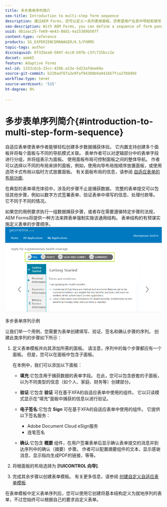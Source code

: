 ```yaml
---
title: 多步表单序列简介
seo-title: Introduction to multi-step form sequence
description: 通过AEM Forms，您可以定义一系列表单面板，您希望用户在其中导航和填写自适应表单。
seo-description: With AEM Forms, you can define a sequence of form panel in which you want users to navigate and fill an adaptive form.
uuid: db1aac25-fe69-4e43-88d1-4a15389b507f
content-type: reference
products: SG_EXPERIENCEMANAGER/6.5/FORMS
topic-tags: author
discoiquuid: 0f335ea0-504f-4cc0-b97b-c3fc715bcc2e
docset: aem65
feature: Adaptive Forms
exl-id: 1333c6cb-15cc-429b-a13e-5d23afdee69a
source-git-commit: b220adf6fa3e9faf94389b9a9416b7fca2f89d9d
workflow-type: tm+mt
source-wordcount: '515'
ht-degree: 0%

---
```


# 多步表单序列简介{#introduction-to-multi-step-form-sequence}

自适应表单使表单作者能够轻松创建多步数据捕获体验。 它内置支持创建多个面板并将每个面板与不同的导航模式关联。 表单作者可以对逻辑部分中的表单字段进行分组，并将组表示为面板。 使用面板布局可控制面板之间的整体导航。 作者可以选择以不同的布局来排列面板，例如，使用向导布局按顺序放置面板，或使用选项卡式布局以临时方式放置面板。 有关面板布局的信息，请参阅 [自适应表单的布局功能](../../forms/using/layout-capabilities-adaptive-forms.md).

在典型的表单填充体验中，涉及的步骤不止是捕获数据。 完整的表单提交可以包括其他步骤，例如以数字方式签署表单、验证表单中填写的信息、处理付款等。 它不同于不同的情况。

如果您的用例要求执行一组数据捕获步骤，或者存在需要遵循特定步骤的法规，AEM Forms将提供一种方法来跨表单强制实施该通用结构。 表单结构的有预谋实施定义表单的步骤顺序。 ![多步表单序列示例](assets/formpipeline.png)

多步表单序列示例

让我们举一个用例，您需要为表单创建填写、验证、签名和确认步骤的序列。 创建此类序列的步骤如下所示：

1. 定义表单模板并向其添加所需的面板。 请注意，序列中的每个步骤都应有一个面板。 但是，您可以在面板中包含子面板。

   在本例中，我们可以添加以下面板：

   * **填充**:它包含用于捕获数据的表单字段。 在此，您可以包含嵌套的子面板，以为不同类型的信息（如个人、家庭、财务等）创建部分。

   * **验证**:它包含 **验证** 可在基于XFA的自适应表单中使用的组件。 它以只读模式显示在“填充”面板中捕获的信息以进行验证。

   * **电子签名**:它包含 **Sign** 可在基于XFA的自适应表单中使用的组件。 它提供以下签名服务：

      * Adobe Document Cloud eSign服务
      * 连笔签名
   * **确认**:它包含 **概要** 组件，在用户签署表单后显示确认表单提交的消息并到达序列中的确认（摘要）步骤。 作者可以配置摘要组件的文本、显示感谢消息、显示指向生成PDF的链接，等等。


1. 将根面板的布局选择为 **[!UICONTROL 向导]**.
1. 完成其余步骤以创建表单模板。 有关更多信息，请参阅 [创建自定义自适应表单模板](../../forms/using/custom-adaptive-forms-templates.md).

在表单模板中定义表单序列后，您可以使用它创建将基本结构定义为就地序列的表单，不过您始终可以根据自己的要求自定义表单。
